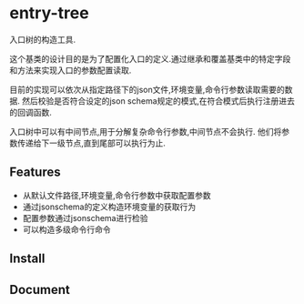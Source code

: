# entry-tree

入口树的构造工具.

这个基类的设计目的是为了配置化入口的定义.通过继承和覆盖基类中的特定字段和方法来实现入口的参数配置读取.

目前的实现可以依次从指定路径下的json文件,环境变量,命令行参数读取需要的数据.
然后校验是否符合设定的json schema规定的模式,在符合模式后执行注册进去的回调函数.

入口树中可以有中间节点,用于分解复杂命令行参数,中间节点不会执行.
他们将参数传递给下一级节点,直到尾部可以执行为止.


## Features

+ 从默认文件路径,环境变量,命令行参数中获取配置参数
+ 通过jsonschema的定义构造环境变量的获取行为
+ 配置参数通过jsonschema进行检验
+ 可以构造多级命令行命令

## Install

## Document


